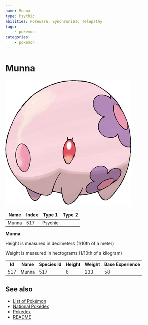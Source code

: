 ```yaml
---
name: Munna
type: Psychic
abilities: Forewarn, Synchronize, Telepathy
tags:
    - pokemon
categories:
    - pokemon
---
```


# Munna


![Munna](images/517.png)

| **Name** | **Index** | **Type 1** | **Type 2** |
|----|----|----|----|
| Munna | 517 | Psychic  |  |

**Munna** 


Height is measured in decimeters (1/10th of a meter)

Weight is measured in hectograms (1/10th of a kilogram)

| **Id** | **Name** | **Species Id** | **Height** | **Weight** | **Base Experience** |
|--------|----------|----------------|------------|------------|---------------------|
| 517 | Munna | 517 | 6 | 233 | 58 |


## See also

- [List of Pokémon](../pokemon.md)
- [National Pokédex](../national_pokedex.md)
- [Pokédex](../pokedex.md)
- [README](../README.md)
